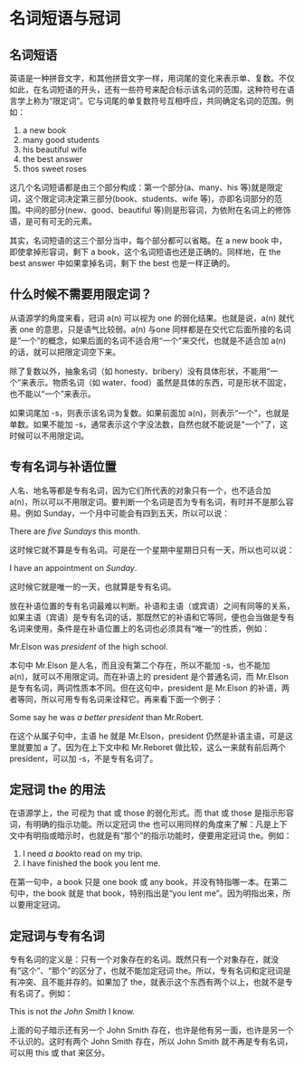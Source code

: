 # 名词短语与冠词

## 名词短语

英语是一种拼音文字，和其他拼音文字一样，用词尾的变化来表示单、复数。不仅如此，在名词短语的开头，还有一些符号来配合标示该名词的范围，这种符号在语言学上称为“限定词”。它与词尾的单复数符号互相呼应，共同确定名词的范围。例如：

1. a new book
2. many good students
3. his beautiful wife
4. the best answer
5. thos sweet roses

这几个名词短语都是由三个部分构成：第一个部分(a、many、his 等)就是限定词，这个限定词决定第三部分(book、students、wife 等)，亦即名词部分的范围。中间的部分(new、good、beautiful 等)则是形容词，为依附在名词上的修饰语，是可有可无的元素。

其实，名词短语的这三个部分当中，每个部分都可以省略。在 a new book 中，即使拿掉形容词，剩下 a book，这个名词短语也还是正确的。同样地，在 the best answer 中如果拿掉名词，剩下 the best 也是一样正确的。

## 什么时候不需要用限定词？

从语源学的角度来看，冠词 a(n) 可以视为 one 的弱化结果。也就是说，a(n) 就代表 one 的意思，只是语气比较弱。a(n) 与one 同样都是在交代它后面所接的名词是“一个”的概念，如果后面的名词不适合用“一个”来交代，也就是不适合加 a(n) 的话，就可以把限定词空下来。

除了复数以外，抽象名词（如 honesty、bribery）没有具体形状，不能用“一个”来表示。物质名词（如 water、food）虽然是具体的东西，可是形状不固定，也不能以“一个”来表示。

如果词尾加 -s，则表示该名词为复数。如果前面加 a(n)，则表示“一个”，也就是单数。如果不能加 -s，通常表示这个字没法数，自然也就不能说是“一个”了，这时候可以不用限定词。

## 专有名词与补语位置

人名、地名等都是专有名词，因为它们所代表的对象只有一个，也不适合加 a(n)，所以可以不用限定词。要判断一个名词是否为专有名词，有时并不是那么容易。例如 Sunday，一个月中可能会有四到五天，所以可以说：

There are *five Sundays* this month.

这时候它就不算是专有名词。可是在一个星期中星期日只有一天，所以也可以说：

I have an appointment on *Sunday*.

这时候它就是唯一的一天，也就算是专有名词。

放在补语位置的专有名词最难以判断。补语和主语（或宾语）之间有同等的关系，如果主语（宾语）是专有名词的话，那既然它的补语和它等同，便也会当做是专有名词来使用，条件是在补语位置上的名词也必须具有“唯一”的性质，例如：

Mr.Elson was *president* of the high school.

本句中 Mr.Elson 是人名，而且没有第二个存在，所以不能加 -s，也不能加 a(n)，就可以不用限定词。而在补语上的 president 是个普通名词，而 Mr.Elson 是专有名词，两词性质本不同。但在这句中，president 是 Mr.Elson 的补语，两者等同，所以可用专有名词来诠释它。再来看下面一个例子：

Some say he was *a better president* than Mr.Robert.

在这个从属子句中，主语 he 就是 Mr.Elson，president 仍然是补语主语，可是这里就要加 a 了。因为在上下文中和 Mr.Reboret 做比较，这么一来就有前后两个 president，可以加 -s，不是专有名词了。

## 定冠词 the 的用法

在语源学上，the 可视为 that 或 those 的弱化形式。而 that 或 those 是指示形容词，有明确的指示功能。所以定冠词 the 也可以用同样的角度来了解：凡是上下文中有明指或暗示时，也就是有“那个”的指示功能时，便要用定冠词 the。例如：

1. I need *a book*to read on my trip.
2. I have finished the book you lent me.

在第一句中，a book 只是 one book 或 any book，并没有特指哪一本。在第二句中，the book 就是 that book，特别指出是“you lent me”。因为明指出来，所以要用定冠词。 

## 定冠词与专有名词

专有名词的定义是：只有一个对象存在的名词。既然只有一个对象存在，就没有“这个”、“那个”的区分了，也就不能加定冠词 the。所以，专有名词和定冠词是有冲突、且不能并存的。如果加了 the，就表示这个东西有两个以上，也就不是专有名词了。例如：

This is not *the John Smith* I know.

上面的句子暗示还有另一个 John Smith 存在，也许是他有另一面，也许是另一个不认识的。这时有两个 John Smith 存在，所以 John Smith 就不再是专有名词，可以用 this 或 that 来区分。